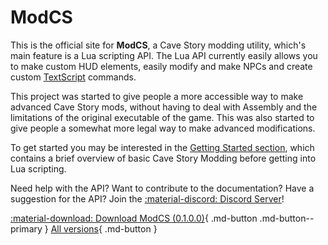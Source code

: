 # ModCS

This is the official site for **ModCS**, a Cave Story modding utility, which's main feature is a Lua scripting API. The Lua API currently easily allows you to make custom HUD elements, easily modify and make NPCs and create custom [TextScript](/api/tsc/) commands. 

This project was started to give people a more accessible way to make advanced Cave Story mods, without having to deal with Assembly and the limitations of the original executable of the game. This was also started to give people a somewhat more legal way to make advanced modifications. 

To get started you may be interested in the [Getting Started section](/guide/0-intro/), which contains a brief overview of basic Cave Story Modding before getting into Lua scripting.

Need help with the API? Want to contribute to the documentation? Have a suggestion for the API? Join the [:material-discord: Discord Server](https://discord.gg/r5qhtqddhW)!

[:material-download: Download ModCS (0.1.0.0)](/assets/releases/modcs0100.zip){ .md-button .md-button--primary } [All versions](/releases){ .md-button }
